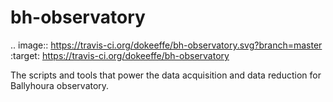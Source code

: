 # bh-observatory


.. image:: https://travis-ci.org/dokeeffe/bh-observatory.svg?branch=master
  :target: https://travis-ci.org/dokeeffe/bh-observatory

The scripts and tools that power the data acquisition and data reduction for Ballyhoura observatory.


